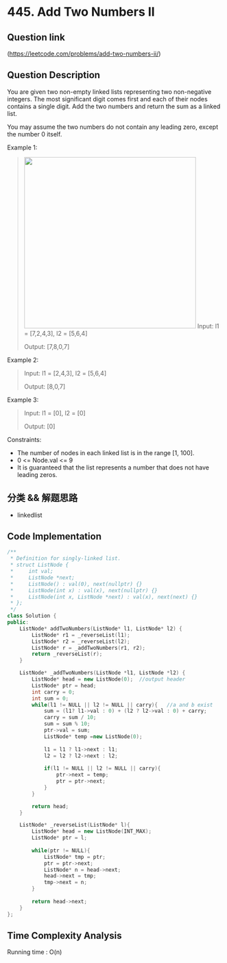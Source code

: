 # 445. Add Two Numbers II

## Question link
(https://leetcode.com/problems/add-two-numbers-ii/)

## Question Description
You are given two non-empty linked lists representing two non-negative integers. 
The most significant digit comes first and each of their nodes contains a single digit. Add the two numbers and return the sum as a linked list.

You may assume the two numbers do not contain any leading zero, except the number 0 itself.


Example 1:
> <img src="https://assets.leetcode.com/uploads/2021/04/09/sumii-linked-list.jpg" width="400" />
> Input: l1 = [7,2,4,3], l2 = [5,6,4]
>
> Output: [7,8,0,7]

Example 2:
> Input: l1 = [2,4,3], l2 = [5,6,4]
>
> Output: [8,0,7]

Example 3:
> Input: l1 = [0], l2 = [0]
>
> Output: [0]

Constraints:
- The number of nodes in each linked list is in the range [1, 100].
- 0 <= Node.val <= 9
- It is guaranteed that the list represents a number that does not have leading zeros.

## 分类 && 解题思路
- linkedlist

## Code Implementation
```c++
/**
 * Definition for singly-linked list.
 * struct ListNode {
 *     int val;
 *     ListNode *next;
 *     ListNode() : val(0), next(nullptr) {}
 *     ListNode(int x) : val(x), next(nullptr) {}
 *     ListNode(int x, ListNode *next) : val(x), next(next) {}
 * };
 */
class Solution {
public:
    ListNode* addTwoNumbers(ListNode* l1, ListNode* l2) {
        ListNode* r1 = _reverseList(l1);
        ListNode* r2 = _reverseList(l2);
        ListNode* r = _addTwoNumbers(r1, r2);
        return _reverseList(r);
    }

    ListNode* _addTwoNumbers(ListNode *l1, ListNode *l2) {
        ListNode* head = new ListNode(0);  //output header
        ListNode* ptr = head;
        int carry = 0;
        int sum = 0;
        while(l1 != NULL || l2 != NULL || carry){   //a and b exist
            sum = (l1? l1->val : 0) + (l2 ? l2->val : 0) + carry;
            carry = sum / 10;
            sum = sum % 10;
            ptr->val = sum;
            ListNode* temp =new ListNode(0);
            
            l1 = l1 ? l1->next : l1;
            l2 = l2 ? l2->next : l2;
            
            if(l1 != NULL || l2 != NULL || carry){
                ptr->next = temp;
                ptr = ptr->next;
            }
        }

        return head;
    }

    ListNode* _reverseList(ListNode* l){
        ListNode* head = new ListNode(INT_MAX);
        ListNode* ptr = l;
        
        while(ptr != NULL){
            ListNode* tmp = ptr;
            ptr = ptr->next;
            ListNode* n = head->next;
            head->next = tmp;
            tmp->next = n;
        }
        
        return head->next;
    }
};
```

## Time Complexity Analysis
Running time  : O(n)